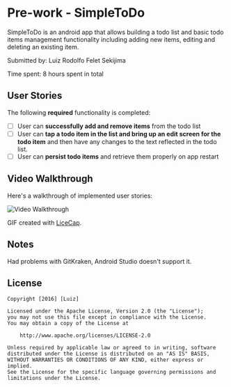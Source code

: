 # Pre-work - SimpleToDo

SimpleToDo is an android app that allows building a todo list and basic todo items management functionality including adding new items, editing and deleting an existing item.

Submitted by: Luiz Rodolfo Felet Sekijima

Time spent: 8 hours spent in total

## User Stories

The following **required** functionality is completed:

* [ ] User can **successfully add and remove items** from the todo list
* [ ] User can **tap a todo item in the list and bring up an edit screen for the todo item** and then have any changes to the text reflected in the todo list.
* [ ] User can **persist todo items** and retrieve them properly on app restart

## Video Walkthrough 

Here's a walkthrough of implemented user stories:

<img src='http://i.imgur.com/BkFGTuo.gif' title='Video Walkthrough' width='' alt='Video Walkthrough' />

GIF created with [LiceCap](http://www.cockos.com/licecap/).

## Notes

Had problems with GitKraken, Android Studio doesn't support it.

## License

    Copyright [2016] [Luiz]

    Licensed under the Apache License, Version 2.0 (the "License");
    you may not use this file except in compliance with the License.
    You may obtain a copy of the License at

        http://www.apache.org/licenses/LICENSE-2.0

    Unless required by applicable law or agreed to in writing, software
    distributed under the License is distributed on an "AS IS" BASIS,
    WITHOUT WARRANTIES OR CONDITIONS OF ANY KIND, either express or implied.
    See the License for the specific language governing permissions and
    limitations under the License.
